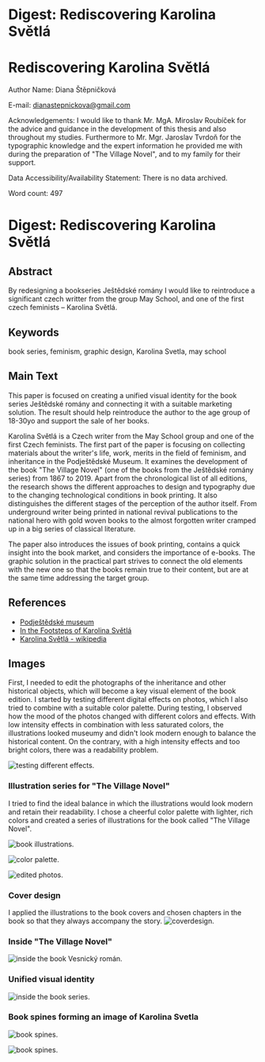 # Digest: Rediscovering Karolina Světlá

# Rediscovering Karolina Světlá


Author Name: Diana Štěpničková

E-mail: dianastepnickova@gmail.com

Acknowledgements:  I would like to thank Mr. MgA. Miroslav Roubíček for the advice and guidance in the development of this thesis and also throughout my studies. Furthermore to Mr. Mgr. Jaroslav Tvrdoň for the typographic knowledge and the expert information he provided me with during the preparation of "The Village Novel", and to my family for their support.

Data Accessibility/Availability Statement: There is no data archived.

<!-- See https://www.cambridge.org/core/services/authors/open-data/data-availability-statements -->

Word count: 497

# Digest: Rediscovering Karolina Světlá

## Abstract

By redesigning a bookseries Ještědské romány I would like to reintroduce a significant czech writter from the group May School, and one of the first czech feminists – Karolina Světlá.

## Keywords

book series, feminism, graphic design, Karolina Svetla, may school

## Main Text

This paper is focused on creating a unified visual identity for the book series Ještědské romány and connecting it with a suitable marketing solution. The result should help reintroduce the author to the age group of 18-30yo and support the sale of her books. 

Karolina Světlá is a Czech writer from the May School group and one of the first Czech feminists. The first part of the paper is focusing on collecting materials about the writer's life, work, merits in the field of feminism, and inheritance in the Podještědské Museum. It examines the development of the book "The Village Novel" (one of the books from the Ještědské romány series) from 1867 to 2019. Apart from the chronological list of all editions, the research shows the different approaches to design and typography due to the changing technological conditions in book printing. It also distinguishes the different stages of the perception of the author itself. From underground writer being printed in national revival publications to the national hero with gold woven books to the almost forgotten writer cramped up in a big series of classical literature. 

The paper also introduces the issues of book printing, contains a quick insight into the book market, and considers the importance of e-books. The graphic solution in the practical part strives to connect the old elements with the new one so that the books remain true to their content, but are at the same time addressing the target group.


## References

- [Podještědské museum](https://www.muzeumceskydub.cz/en)
- [In the Footsteps of Karolina Světlá](http://www.karolinasvetla.cz/en/)
- [Karolina Světlá - wikipedia](https://en.wikipedia.org/wiki/Karolina_Sv%C4%9Btl%C3%A1)

## Images

First, I needed to edit the photographs of the inheritance and other historical objects, which will become a key visual element of the book edition. I started by testing different digital effects on photos, which I also tried to combine with a suitable color palette. During testing, I observed how the mood of the photos changed with different colors and effects. With low intensity effects in combination with less saturated colors, the illustrations looked museumy and didn't look modern enough to balance the historical content. On the contrary, with a high intensity effects and too bright colors, there was a readability problem.

![testing different effects.](img/test.jpg)

### Illustration series for "The Village Novel"

I tried to find the ideal balance in which the illustrations would look modern and retain their readability. I chose a cheerful color palette with lighter, rich colors and created a series of illustrations for the book called "The Village Novel".

![book illustrations.](img/serie.png)

![color palette.](img/paleta.png)

![edited photos.](img/editedphotos.jpg)


### Cover design
I applied the illustrations to the book covers and chosen chapters in the book so that they always accompany the story.
![coverdesign.](img/covers.png)

### Inside "The Village Novel"
![inside the book Vesnický román.](img/inside.png)

### Unified visual identity
![inside the book series.](img/all.png)

### Book spines forming an image of Karolina Svetla
![book spines.](img/hrbety2.png)

![book spines.](img/hrbety.jpg)


